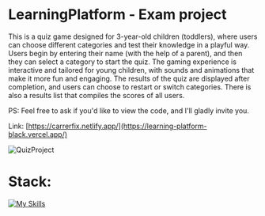 # LearningPlatform - Exam project

This is a quiz game designed for 3-year-old children (toddlers), where users can choose different categories and test their knowledge in a playful way. Users begin by entering their name (with the help of a parent), and then they can select a category to start the quiz. The gaming experience is interactive and tailored for young children, with sounds and animations that make it more fun and engaging. The results of the quiz are displayed after completion, and users can choose to restart or switch categories. There is also a results list that compiles the scores of all users.

PS: Feel free to ask if you'd like to view the code, and I'll gladly invite you.

Link: [https://carrerfix.netlify.app/](https://learning-platform-black.vercel.app/)

![QuizProject](https://github.com/user-attachments/assets/c392337b-19c7-4391-972d-59b5a1d8e2bd)

# Stack:
[![My Skills](https://skillicons.dev/icons?i=vite,react,ts,sass,netlify)](https://skillicons.dev)
